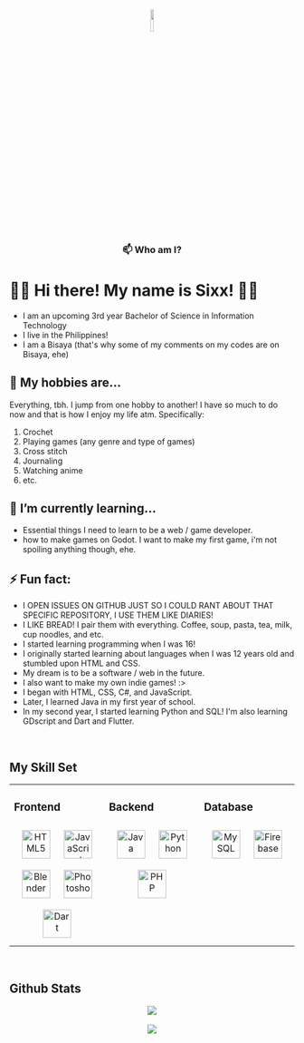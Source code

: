 <div align="center">
<img src="https://github.com/SixxCodes/E-commerce-Strorefront-Simulator-pure-Python/blob/main/CKC%20Styles/product_images/ken.jpg" align="center" style="width: 10%" />
</div>  
  

### <div align="center">📫 Who am I?
# 👩‍💻 Hi there! My name is Sixx! 👩‍💻

* I am an upcoming 3rd year Bachelor of Science in Information Technology
* I live in the Philippines!
* I am a Bisaya (that's why some of my comments on my codes are on Bisaya, ehe)</div>  
  

## 👀 My hobbies are...

Everything, tbh. I jump from one hobby to another! I have so much to do now and that is how I enjoy my life atm.
Specifically:
1. Crochet
2. Playing games (any genre and type of games)
3. Cross stitch
4. Journaling
5. Watching anime
6. etc.  


## 🌱 I’m currently learning...
* Essential things I need to learn to be a web / game developer.
* how to make games on Godot. I want to make my first game, i'm not spoiling anything though, ehe.  
  

  

## ⚡ Fun fact:

* I OPEN ISSUES ON GITHUB JUST SO I COULD RANT ABOUT THAT SPECIFIC REPOSITORY, I USE THEM LIKE DIARIES!
* I LIKE BREAD! I pair them with everything. Coffee, soup, pasta, tea, milk, cup noodles, and etc.
* I started learning programming when I was 16!
* I originally started learning about languages when I was 12 years old and stumbled upon HTML and CSS.
* My dream is to be a software / web in the future.
* I also want to make my own indie games! :>
* I began with HTML, CSS, C#, and JavaScript.
* Later, I learned Java in my first year of school.
* In my second year, I started learning Python and SQL! I'm also learning GDscript and Dart and Flutter.  
  
<br/>  

## My Skill Set  
<table><tr><td valign="top" width="33%">

### Frontend  
<div align="center">  
  <a href="https://en.wikipedia.org/wiki/HTML5" target="_blank"><img style="margin: 10px" src="https://profilinator.rishav.dev/skills-assets/html5-original-wordmark.svg" alt="HTML5" height="50" /></a>  
  <a href="https://www.javascript.com/" target="_blank"><img style="margin: 10px" src="https://profilinator.rishav.dev/skills-assets/javascript-original.svg" alt="JavaScript" height="50" /></a> 
  <a href="https://www.blender.org/" target="_blank"><img style="margin: 10px" src="https://profilinator.rishav.dev/skills-assets/blender_community_badge_white.svg" alt="Blender" height="50" /></a>  
  <a href="https://www.adobe.com/in/products/photoshop.html" target="_blank"><img style="margin: 10px" src="https://profilinator.rishav.dev/skills-assets/photoshop-plain.svg" alt="Photoshop" height="50" /></a>  
  <a href="https://dart.dev/" target="_blank"><img style="margin: 10px" src="https://profilinator.rishav.dev/skills-assets/dartlang-icon.svg" alt="Dart" height="50" /></a>  
</div>

</td><td valign="top" width="33%">



### Backend  
<div align="center">  
  <a href="https://www.java.com/" target="_blank"><img style="margin: 10px" src="https://profilinator.rishav.dev/skills-assets/java-original-wordmark.svg" alt="Java" height="50" /></a>  
  <a href="https://www.python.org/" target="_blank"><img style="margin: 10px" src="https://profilinator.rishav.dev/skills-assets/python-original.svg" alt="Python" height="50" /></a>  
  <img style="margin: 10px" src="https://profilinator.rishav.dev/skills-assets/php-original.svg" alt="PHP" height="50" /> 
</div>

</td><td valign="top" width="33%">



### Database
<div align="center">  
  <a href="https://www.mysql.com/" target="_blank"><img style="margin: 10px" src="https://profilinator.rishav.dev/skills-assets/mysql-original-wordmark.svg" alt="MySQL" height="50" /></a> 
  <a href="https://firebase.google.com/" target="_blank"><img style="margin: 10px" src="https://profilinator.rishav.dev/skills-assets/firebase.png" alt="Firebase" height="50" /></a>  
</div>

</td></tr></table>  
 
<br/>  


## Github Stats  
<div align="center"><img src="https://github-readme-stats.vercel.app/api?username=SixxCodes&show_icons=true&count_private=true&hide_border=true" align="center" /></div>  

<br/>   

<div align="center">
<img src="https://komarev.com/ghpvc/?username=SixxCodes&&style=flat-square" align="center" />
</div>  
  
<source media="(prefers-color-scheme: dark)" srcset="https://pixel-profile.vercel.app/api/github-stats?username=imhalid&screen_effect=true&dithering=true&include_all_commits=true&pixelate_avatar=true&theme=journey&theme=journey&color=%23ffffffFF">
<br/>  

<!---# **👋 Hi, I’m @SixxCodes**

## 📫 Who am I?
Hi there! My name is Sixx!

* I am a 2nd year Bachelor of Science in Information Technology.
* I live in the Philippines!
* I am a Bisaya (that's why some of my comments on my codes are on Bisaya, ehe)

## 👀 My hobbies are...

Everything, tbh. I jump from one hobby to another! I have so much to do now and that is how I enjoy my life atm.
Specifically:
1. Crochet
2. Playing games (any genre and type of games)
3. Cross stitch
4. Journaling
5. Watching anime
6. etc.

## 🌱 I’m currently learning...
* Essential things I need to learn to be a software developer.
* how to make games on Godot. I want to make my first game, i'm not spoiling anything though, ehe.

## ⚡ Fun fact:

* I OPEN ISSUES ON GITHUB JUST SO I COULD RANT ABOUT THAT SPECIFIC REPOSITORY, I USE THEM LIKE DIARIES!
* I LIKE BREAD! I pair them with everything. Coffee, soup, pasta, tea, milk, cup noodles, and etc.
* I started learning programming when I was 16!
* My dream is to be a software engineer/developer in the future.
* I also want to make my own indie games! :>
* I began with C#, HTML, CSS, and JavaScript.
* Later, I learned Java in my first year of school.
* In my second year, I started learning Python and SQL!
* Now, I'm still on my 2nd Year and I'm also learning GDscript and Dart and Flutter.

SixxCodes/SixxCodes is a ✨ special ✨ repository because its `README.md` (this file) appears on your GitHub profile.
You can click the Preview link to take a look at your changes.
--->
